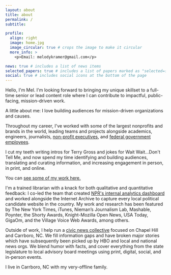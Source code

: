 ```yaml
---
layout: about
title: about
permalink: /
subtitle: 

profile:
  align: right
  image: home.jpg
  image_circular: true # crops the image to make it circular
  more_info: >
    <p>Email: melodykramer@gmail.com</p>

news: true # includes a list of news items
selected_papers: true # includes a list of papers marked as "selected={true}"
social: true # includes social icons at the bottom of the page
---
```


Hello, I'm Mel. I'm looking forward to bringing my unique skillset to a full-time senior or lead content role where I can contribute to impactful, public-facing, mission-driven work.

A little about me: I love building audiences for mission-driven organizations and causes.

Throughout my career, I've worked with some of the largest nonprofits and brands in the world, leading teams and projects alongside academics, engineers, journalists, [non-profit executives](https://wikimediafoundation.org/), and [federal government employees](https://18f.gsa.gov/). 

I cut my teeth writing intros for Terry Gross and jokes for Wait Wait...Don't Tell Me, and now spend my time identifying and building audiences, translating and curating information, and increasing engagement in person, in print, and online.

You can [see some of my work here.](https://melodykramer.github.io/projects/)

I'm a trained librarian with a knack for both qualitative and quantitative feedback: I co-led the team that created [NPR's internal analytics dashboard](https://www.niemanlab.org/2014/04/building-an-analytics-culture-in-a-newsroom-how-npr-is-trying-to-expand-its-digital-thinking/) and worked alongside the Internet Archive to capture every local political candidate website in the country. My work and research has been featured by The New York Times, iTunes, Nieman’s Journalism Lab, Mashable, Poynter, the Shorty Awards, Knight-Mozilla Open News, USA Today, GigaOm, and the Village Voice Web Awards, among others. 

Outside of work, I help run a [civic news collective](https://triangleblogblog.com/) focused on Chapel Hill and Carrboro, NC. We fill information gaps and have broken major stories which have subsequently been picked up by HBO and local and national news orgs. We blend humor with facts, and cover everything from the state legislature to local advisory board meetings using print, digital, social, and in-person events.

I live in Carrboro, NC with my very-offline family.
